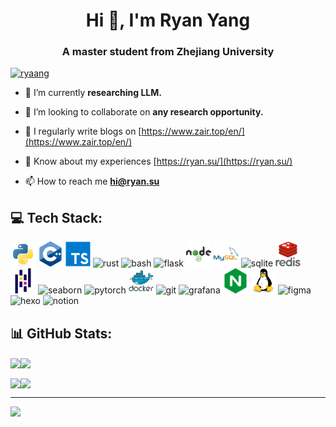 <h1 align="center">Hi 👋, I'm Ryan Yang</h1>
<h3 align="center">A master student from Zhejiang University</h3>


<p align="left"> <a href="https://github.com/ryo-ma/github-profile-trophy"><img src="https://github-profile-trophy.vercel.app/?username=ryaang" alt="ryaang" /></a> </p>

- 🔭 I’m currently **researching LLM.**

- 👯 I’m looking to collaborate on **any research opportunity.**

<!-- - 🌱 I’m currently learning **1**

- 🤝 I’m looking for help with **1** -->

- 📝 I regularly write blogs on [https://www.zair.top/en/](https://www.zair.top/en/)

- 📄 Know about my experiences [https://ryan.su/](https://ryan.su/)

- 📫 How to reach me **hi@ryan.su**

<!-- ### Blogs posts -->
<!-- BLOG-POST-LIST:START -->
<!-- BLOG-POST-LIST:END -->


## 💻 Tech Stack:
<p align="left"> 
  <!-- Programming Languages -->
  <img src="https://raw.githubusercontent.com/devicons/devicon/master/icons/python/python-original.svg" alt="python" width="40" height="40"/> 
  <img src="https://raw.githubusercontent.com/devicons/devicon/master/icons/cplusplus/cplusplus-original.svg" alt="cplusplus" width="40" height="40"/> 
  <img src="https://raw.githubusercontent.com/devicons/devicon/master/icons/typescript/typescript-original.svg" alt="typescript" width="40" height="40"/> 
  <img src="https://www.vectorlogo.zone/logos/rust-lang/rust-lang-icon.svg" alt="rust" width="40" height="40"/> 
  <img src="https://www.vectorlogo.zone/logos/gnu_bash/gnu_bash-icon.svg" alt="bash" width="40" height="40"/> 
  <!-- Web Frameworks -->
  <img src="https://www.vectorlogo.zone/logos/palletsprojects_flask/palletsprojects_flask-icon~v2.svg" alt="flask" width="40" height="40"/> 
  <img src="https://raw.githubusercontent.com/devicons/devicon/master/icons/nodejs/nodejs-original-wordmark.svg" alt="nodejs" width="40" height="40"/> 
  <!-- Databases -->
  <img src="https://raw.githubusercontent.com/devicons/devicon/master/icons/mysql/mysql-original-wordmark.svg" alt="mysql" width="40" height="40"/> 
  <img src="https://www.vectorlogo.zone/logos/sqlite/sqlite-icon.svg" alt="sqlite" width="40" height="40"/> 
  <img src="https://raw.githubusercontent.com/devicons/devicon/master/icons/redis/redis-original-wordmark.svg" alt="redis" width="40" height="40"/> 
  <!-- Data Science -->
  <img src="https://raw.githubusercontent.com/devicons/devicon/2ae2a900d2f041da66e950e4d48052658d850630/icons/pandas/pandas-original.svg" alt="pandas" width="40" height="40"/> 
  <img src="https://seaborn.pydata.org/_images/logo-mark-lightbg.svg" alt="seaborn" width="40" height="40"/> 
  <img src="https://www.vectorlogo.zone/logos/pytorch/pytorch-icon.svg" alt="pytorch" width="40" height="40"/> 
  <!-- DevOps & Tools -->
  <img src="https://raw.githubusercontent.com/devicons/devicon/master/icons/docker/docker-original-wordmark.svg" alt="docker" width="40" height="40"/> 
  <img src="https://www.vectorlogo.zone/logos/git-scm/git-scm-icon.svg" alt="git" width="40" height="40"/> 
  <img src="https://www.vectorlogo.zone/logos/grafana/grafana-icon.svg" alt="grafana" width="40" height="40"/> 
  <img src="https://raw.githubusercontent.com/devicons/devicon/master/icons/nginx/nginx-original.svg" alt="nginx" width="40" height="40"/> 
  <!-- Operating Systems -->
  <img src="https://raw.githubusercontent.com/devicons/devicon/master/icons/linux/linux-original.svg" alt="linux" width="40" height="40"/> 
  <!-- Design & Documentation -->
  <img src="https://www.vectorlogo.zone/logos/figma/figma-icon.svg" alt="figma" width="40" height="40"/> 
  <img src="https://www.vectorlogo.zone/logos/hexoio/hexoio-icon.svg" alt="hexo" width="40" height="40"/> 
  <img src="https://www.svgrepo.com/download/361558/notion-logo.svg" alt="notion" width="40" height="40"/>
</p>

## 📊 GitHub Stats:

<img height=200 align="center" src="https://readme-status.zair.top/api/top-langs?username=ryaang&show_icons=true&locale=en&layout=compact&theme=transparent&size_weight=0.1&count_weight=0.9&hide=jupyter%20notebook,css,scss&langs_count=10&card_width=320"><img height=200  align="center" src="https://readme-status.zair.top/api?username=ryaang&show_icons=true&locale=en&theme=transparent&include_all_commits=true&count_private=true&number_format=long&card_width=300&line_height=24.5">

<img height=200 align="center" src="https://github-readme-streak-stats.herokuapp.com/?user=ryaang&&theme=transparent&card_width=280&card_height=200"><img height=200 align="center" src="https://github-contributor-stats.vercel.app/api?username=Ryaang&limit=3&theme=transparent&combine_all_yearly_contributions=true&card_width=30">

<!-- ### 🔝 Top Contributed Repo
![](https://github-contributor-stats.vercel.app/api?username=Ryaang&limit=5&theme=dark&combine_all_yearly_contributions=true) -->

---
[![](https://visitcount.itsvg.in/api?id=Ryaang&icon=0&color=1)](https://visitcount.itsvg.in)
